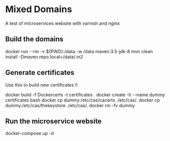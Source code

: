 # Mixed Domains

A test of microservices website with varnish and nginx

## Build the domains

docker run --rm -v ${PWD}:/data -w /data maven:3.5-jdk-8 mvn clean install -Dmaven.repo.local=/data/.m2

## Generate certificates

Use this to build new certificates !!

docker build -f Dockercerts -t certificates .
docker create -ti --name dummy certificates bash
docker cp dummy:/etc/cas/cacerts ./etc/cas/.
docker cp dummy:/etc/cas/thekeystore ./etc/cas/.
docker rm -fv dummy

## Run the microservice website

docker-compose up -d

